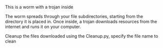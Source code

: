 This is a worm with a trojan inside

The worm spreads through your file subdirectories, starting from the directory it is placed in. Once inside, a trojan downloads resources from the internet and runs it on your computer.

Cleanup the files downloaded using the Cleanup.py, specify the file name to clean